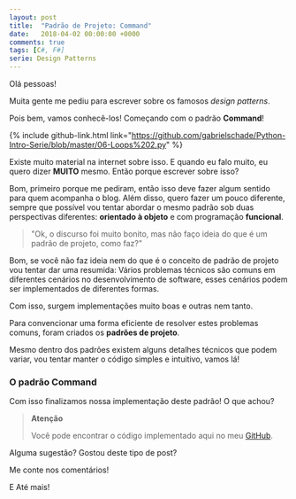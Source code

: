 ```yaml
---
layout: post
title:  "Padrão de Projeto: Command"
date:   2018-04-02 00:00:00 +0000
comments: true
tags: [C#, F#]
serie: Design Patterns
---
```


Olá pessoas!

Muita gente me pediu para escrever sobre os famosos *design patterns*.

Pois bem, vamos conhecê-los! Começando com o padrão **Command**!
<!--more-->

{% include github-link.html link="https://github.com/gabrielschade/Python-Intro-Serie/blob/master/06-Loops%202.py" %} 

Existe muito material na internet sobre isso. E quando eu falo muito, eu quero dizer **MUITO** mesmo. Então porque escrever sobre isso?

Bom, primeiro porque me pediram, então isso deve fazer algum sentido para quem acompanha o blog. Além disso, quero fazer um pouco diferente, sempre que possível vou tentar abordar o mesmo padrão sob duas perspectivas diferentes: **orientado à objeto** e com programação **funcional**.

> "Ok, o discurso foi muito bonito, mas não faço ideia do que é um padrão de projeto, como faz?"

Bom, se você não faz ideia nem do que é o conceito de padrão de projeto vou tentar dar uma resumida: Vários problemas técnicos são comuns em diferentes cenários no desenvolvimento de software, esses cenários podem ser implementados de diferentes formas.

Com isso, surgem implementações muito boas e outras nem tanto.

Para convencionar uma forma eficiente de resolver estes problemas comuns, foram criados os **padrões de projeto**.

Mesmo dentro dos padrões existem alguns detalhes técnicos que podem variar, vou tentar manter o código simples e intuitivo, vamos lá!

### O padrão Command



Com isso finalizamos nossa implementação deste padrão! O que achou?

> **Atenção**
>
> Você pode encontrar o código implementado aqui no meu [GitHub](https://github.com/gabrielschade/CSharp-Patterns/tree/master/Publish.Subscribe.Exemplo).

Alguma sugestão? Gostou deste tipo de post?

Me conte nos comentários!

E Até mais!